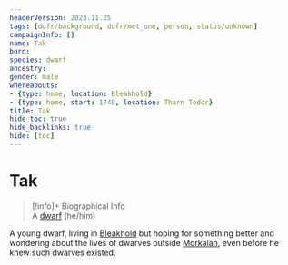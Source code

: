 ```yaml
---
headerVersion: 2023.11.25
tags: [dufr/background, dufr/met_one, person, status/unknown]
campaignInfo: []
name: Tak
born:
species: dwarf
ancestry:
gender: male
whereabouts:
- {type: home, location: Bleakhold}
- {type: home, start: 1748, location: Tharn Todor}
title: Tak
hide_toc: true
hide_backlinks: true
hide: [toc]
---
```

# Tak
>[!info]+ Biographical Info  
> A [dwarf](<../../species/children-of-the-embodied-gods/dwarves/dwarves.md>) (he/him)  
>> 

A young dwarf, living in [Bleakhold](<../../cosmology/multiverse/echo-realms/shadowfell/bleakhold.md>) but hoping for something better and wondering about the lives of dwarves outside [Morkalan](<../../cosmology/multiverse/echo-realms/shadowfell/morkalan.md>), even before he knew such dwarves existed. 